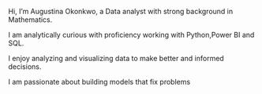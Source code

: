 Hi, I’m Augustina Okonkwo, a Data analyst with strong background in Mathematics. 

I am analytically curious with proficiency working with Python,Power BI and SQL.

I enjoy analyzing and visualizing data to make better and informed decisions.

I am passionate about building models that fix problems
<!---
AugustinaOkonkwo/AugustinaOkonkwo is a ✨ special ✨ repository because its `README.md` (this file) appears on your GitHub profile.
You can click the Preview link to take a look at your changes.
--->

